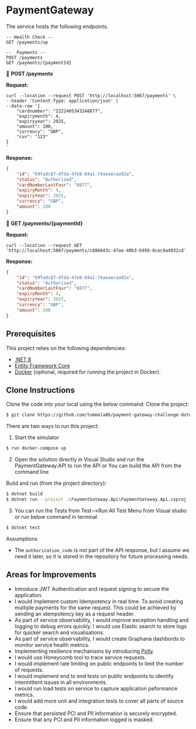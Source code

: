 ﻿# PaymentGateway
The service hosts the following endpoints.

```
-- Health Check --
GET /payments/up

--  Payments --
POST /payments
GET /payments/{paymentId}
```

🚀 **POST /payments**

**Request:**
```console
curl --location --request POST 'http://localhost:5067/payments' \
--header 'Content-Type: application/json' \
--data-raw '{
    "cardnumber": "2222405343248877",
    "expirymonth": 4,
    "expiryyear": 2025,
    "amount": 100,
    "currency": "GBP",
    "cvv": "123"
}
'
```
**Response:**
```json
{
    "id": "69fadc87-dfda-47e8-84a1-74aeaecaa92a",
    "status": "Authorized",
    "cardNumberLastFour": "8877",
    "expiryMonth": 4,
    "expiryYear": 2025,
    "currency": "GBP",
    "amount": 100
}
```

🚀 **GET /payments/{paymentId}**

**Request:**
```console
curl --location --request GET 'http://localhost:5067/payments/c886043c-47ae-40b3-b958-8cec9a4932cd' 
```
**Response:**
```json
{
    "id": "69fadc87-dfda-47e8-84a1-74aeaecaa92a",
    "status": "Authorized",
    "cardNumberLastFour": "8877",
    "expiryMonth": 4,
    "expiryYear": 2025,
    "currency": "GBP",
    "amount": 100
}
```

## Prerequisites

This project relies on the following dependencies:

* [.NET 8](https://dotnet.microsoft.com/en-us/download/dotnet/8.0)
* [Entity Framework Core](https://learn.microsoft.com/en-us/ef/core/providers/in-memory/?tabs=dotnet-core-cli)
* [Docker](https://www.docker.com/) (optional, required for running the project in Docker).

## Clone Instructions
Clone the code into your local using the below command:
Clone the project:
```sh
$ git clone https://github.com/tummala86/payment-gateway-challenge-dotnet.git
```

There are two ways to run this project:

1. Start the simulator 

```sh
$ run docker-compose up
```

2. Open the solution directly in Visual Studio and run the PaymentGateway.API to run the API or You can build the API from the command line

Build and run (from the project directory):
```sh
$ dotnet build
$ dotnet run --project .\PaymentGateway.Api\PaymentGateway.Api.csproj
```

3. You can run the Tests from Test-->Run All Test Menu from Visual studio or run below command in terminal.

```sh
$ dotnet test
```

Assumptions

- The `authorization_code` is not part of the API response, but I assume we need it later, so it is stored in the repository for future processing needs.

## Areas for Improvements

- Introduce JWT Authentication and request signing to secure the application.
- I would implement custom Idempotency in real time. To avoid creating multiple payments for the same request. This could be achieved by sending an idempotency key as a request header. 
- As part of service observability, I would improve exception handling and logging to debug errors quickly. I would use Elastic search to store logs for quicker search and visualisations.
- As part of service observability, I would create Graphana dashbords to monitor service health metrics.
- Implementing resilience mechanisms by introducing [Polly](https://github.com/App-vNext/Polly#polly).
- I would use Honeycomb tool to trace service requests.
- I would implement rate limiting on public endpoints to limit the number of requests.
- I would implement end to end tests on public endpoints to identify intermittent issues in all environments.
- I would run load tests on service to capture application peformance metrics.
- I would add more unit and integration tests to cover all parts of source code.
- Ensure that persisted PCI and PII information is securely encrypted.
- Ensure that any PCI and PII information logged is masked.
